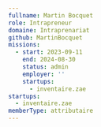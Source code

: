 ```yaml
---
fullname: Martin Bocquet
role: Intrapreneur
domaine: Intraprenariat
github: MartinBocquet
missions:
  - start: 2023-09-11
    end: 2024-08-30
    status: admin
    employer: ''
    startups:
      - inventaire.zae
startups:
  - inventaire.zae
memberType: attributaire
---
```

